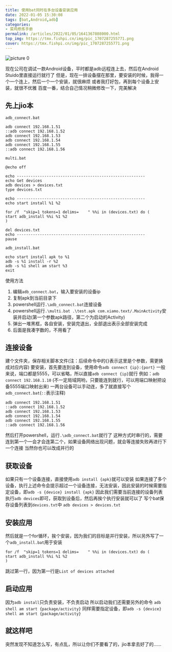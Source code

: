 ```yaml
---
title: 使用bat同时在多台设备安装应用
date: 2022-01-05 15:30:08
tags: [bat,Android,adb]
categories: 
- 菜鸡修炼手册
permalink: /articles/2022/01/05/1641367808000.html
top_img: https://tmx.fishpi.cn/img/pic_1707287255771.png
cover: https://tmx.fishpi.cn/img/pic_1707287255771.png
---
```


![picture 0](https://tmx.fishpi.cn/img/pic_1707287255771.png)  


现在公司在调试一款Android设备，平时都是adb远程连上去，然后在Android Stuido里直接运行就行了
但是，现在一排设备摆在那里，要安装的时候，我得一个一个连上，然后一个一个安装，就很麻烦
或者我打好包，再到每个设备上安装，就很不优雅
百度一番，结合自己情况稍微修改一下，完美解决

## 先上jio本
`adb_connect.bat`

```
adb connect 192.168.1.51
::adb connect 192.168.1.52
adb connect 192.168.1.53
adb connect 192.168.1.54
adb connect 192.168.1.55
::adb connect 192.168.1.56
```

`multi.bat`
```
@echo off

echo --------------------------------------------------------
echo Get devices
adb devices > devices.txt
type devices.txt

echo --------------------------------------------------------
echo start install %1 %2

for /f  "skip=1 tokens=1 delims=	" %%i in (devices.txt) do (
start adb_install %%i %1 %2
)

del devices.txt
echo --------------------------------------------------------
pause
```
`adb_install.bat`
```
echo start install apk to %1
adb -s %1 install -r %2
adb -s %1 shell am start %3
exit
```

使用方法
1. 编辑`adb_connect.bat`，输入要安装的设备ip
2. 复制apk到当前目录下
3. powershell运行`.\adb_connect.bat`连接设备
4. powershell运行`.\multi.bat .\test.apk com.xiamo.text/.MainActivity`安装并启动(第一个参数apk路径，第二个为启动的Activity)
5. 弹出一堆黑框，各自安装，安装完退出，全部退出表示全部安装完成
6. 后面是我凑字数的，不用看了


## 连接设备
建个文件夹，保存相关脚本文件(注：后续命令中的{}表示这里是个参数，需更换成对应内容)
要安装，首先要连到设备，使用命令`adb connect {ip}:{port}`
一般来说，端口都是5555，可以省略，所以直接`adb connect {ip}`就行
例如：`adb connect 192.168.1.10` (不一定局域网哟，只要能连到就行，可以用端口映射把设备5555端口映射出来)
一两台设备可以手动连，多了就直接写个`adb_connect.bat`(`::`表示注释)
```
adb connect 192.168.1.51
::adb connect 192.168.1.52
adb connect 192.168.1.53
adb connect 192.168.1.54
adb connect 192.168.1.55
::adb connect 192.168.1.56
```
然后打开powershell，运行`.\adb_connect.bat`就行了
这种方式时串行的，需要连到第一个一会才会连第二个，如果设备网络出现问题，就会等连接失败再进行下一个连接
当然你也可以改成并行的

## 获取设备
如果只有一个设备连接，直接使用`adb install {apk}`就可以安装
如果连接了多个设备，执行上述命令会提示超过一个设备连接，无法安装，因此安装的时候需要指定设备，即`adb -s {device} install {apk}`
因此我们需要当前连接的设备列表
执行`adb devices`即可，获取到设备后，然后再挨个执行安装就可以了
写个bat保存设备列表到`devices.txt`中
```adb devices > devices.txt```

## 安装应用
然后就是一个for循环，挨个安装，因为我们的目标是并行安装，所以另外写了一个`adb_install.bat`用于安装
```
for /f  "skip=1 tokens=1 delims=	" %%i in (devices.txt) do (
start adb_install %%i %1 %2
)
```
跳过第一行，因为第一行是`List of devices attached`

## 启动应用
因为`adb install`只负责安装，不负责启动
所以启动我们还需要另外的命令
`adb shell am start {package/activity}`
同样需要指定设备，即`adb -s {device} shell am start {package/activity}`


## 就这样吧
突然发现不知道怎么写，有点乱，所以让你们不要看了的，jio本拿去好了的……




